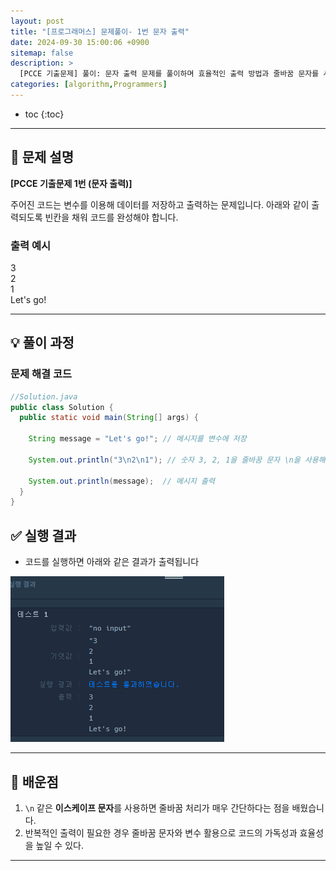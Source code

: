 ```yaml
---
layout: post
title: "[프로그래머스] 문제풀이- 1번 문자 출력"
date: 2024-09-30 15:00:06 +0900
sitemap: false
description: >
  [PCCE 기출문제] 풀이: 문자 출력 문제를 풀이하며 효율적인 출력 방법과 줄바꿈 문자를 사용합니다.
categories: [algorithm,Programmers]
---
```

* toc
{:toc}


---

##  🚀 문제 설명
**[PCCE 기출문제 1번 (문자 출력)]**

주어진 코드는 변수를 이용해 데이터를 저장하고 출력하는 문제입니다. 
아래와 같이 출력되도록 빈칸을 채워 코드를 완성해야 합니다.


### 출력 예시

3  
2  
1  
Let's go!

---

## 💡 풀이 과정
### 문제 해결 코드
~~~java
//Solution.java
public class Solution {
  public static void main(String[] args) {
      
    String message = "Let's go!"; // 메시지를 변수에 저장
      
    System.out.println("3\n2\n1"); // 숫자 3, 2, 1을 줄바꿈 문자 \n을 사용해 출력
      
    System.out.println(message);  // 메시지 출력
  }
}

~~~

## ✅ 실행 결과

* 코드를 실행하면 아래와 같은 결과가 출력됩니다

![1번 문자 출력.png](../../assets/img/Programmers/1번%20문자%20출력.png "코딩 테스트 출력 결과")

---

## 🌟 배운점

1. `\n` 같은 **이스케이프 문자**를 사용하면 줄바꿈 처리가 매우 간단하다는 점을 배웠습니다.
2. 반복적인 출력이 필요한 경우 줄바꿈 문자와 변수 활용으로 코드의 가독성과 효율성을 높일 수 있다.

---



